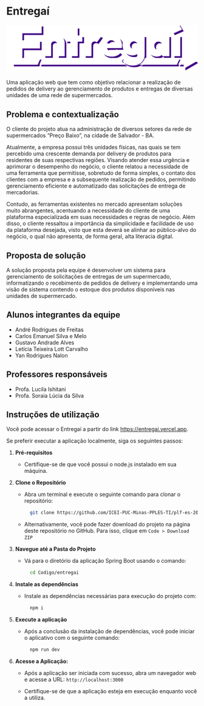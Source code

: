 # Entregaí
![Entregaí Logo](/Codigo/entregai/src/styles/img/entregai_logo_white_shadow.png)

Uma aplicação web que tem como objetivo relacionar a realização de pedidos de delivery ao gerenciamento de produtos e entregas de diversas unidades de uma rede de supermercados.

## Problema e contextualização

O cliente do projeto atua na administração de diversos setores da rede de supermercados “Preço Baixo”, na cidade de Salvador - BA. 

Atualmente, a empresa possui três unidades físicas, nas quais se tem percebido uma crescente demanda por delivery de produtos para residentes de suas respectivas regiões. Visando atender essa urgência e aprimorar o desempenho do negócio, o cliente relatou a necessidade de uma ferramenta que permitisse, sobretudo de forma simples, o contato dos clientes com a empresa e a subsequente realização de pedidos, permitindo gerenciamento eficiente e automatizado das solicitações de entrega de mercadorias.

Contudo, as ferramentas existentes no mercado apresentam soluções muito abrangentes, acentuando a necessidade do cliente de uma plataforma especializada em suas necessidades e regras de negócio. Além disso, o cliente ressaltou a importância da simplicidade e facilidade de uso da plataforma desejada, visto que esta deverá se alinhar ao público-alvo do negócio, o qual não apresenta, de forma geral, alta literacia digital.


## Proposta de solução
A solução proposta pela equipe é desenvolver um sistema para gerenciamento de solicitações de entregas de um supermercado, informatizando o recebimento de pedidos de delivery e implementando uma visão de sistema contendo o estoque dos produtos disponíveis nas unidades de supermercado.


## Alunos integrantes da equipe

* André Rodrigues de Freitas 
* Carlos Emanuel Silva e Melo
* Gustavo Andrade Alves
* Letícia Teixeira Lott Carvalho
* Yan Rodrigues Nalon


## Professores responsáveis

* Profa. Lucila Ishitani
* Profa. Soraia Lúcia da Silva


## Instruções de utilização

Você pode acessar o Entregaí a partir do link https://entregai.vercel.app.

Se preferir executar a aplicação localmente, siga os seguintes passos:

1. **Pré-requisitos**
    - Certifique-se de que você possui o node.js instalado em sua máquina.

2. **Clone o Repositório**
    - Abra um terminal e execute o seguinte comando para clonar o repositório:
      ```bash
        git clone https://github.com/ICEI-PUC-Minas-PPLES-TI/plf-es-2023-2-ti4-0648100-entregai
      ```
   - Alternativamente, você pode fazer download do projeto na página deste repositório no GitHub. Para isso, clique em `Code > Download ZIP`
   
3. **Navegue até a Pasta do Projeto**
    - Vá para o diretório da aplicação Spring Boot usando o comando:
      ```bash
        cd Codigo/entregai
      ```

4. **Instale as dependências**
    - Instale as dependências necessárias para execução do projeto com:
      ```bash
        npm i
      ```

5. **Execute a aplicação**
    - Após a conclusão da instalação de dependências, você pode iniciar o aplicativo com o seguinte comando:
      ```bash
        npm run dev
      ```

6. **Acesse a Aplicação:**
    - Após a aplicação ser iniciada com sucesso, abra um navegador web e acesse a URL:
      ```http://localhost:3000```

    - Certifique-se de que a aplicação esteja em execução enquanto você a utiliza.

